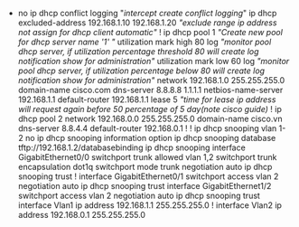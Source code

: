 - no ip dhcp conflict logging "*intercept create conflict logging*"
	ip dhcp excluded-address 192.168.1.10 192.168.1.20 *"exclude range ip address not assign for dhcp client automatic"*
	!
	ip dhcp pool 1 *"Create new pool for dhcp server name '1' "*
	 utilization mark high 80 log *"monitor pool dhcp server, if utilization percentage threshold 80 will create log notification show for administration"*
	 utilization mark low 60 log *"monitor pool dhcp server, if utilization percentage below 80 will create log notification show for administration"*
	 network 192.168.1.0 255.255.255.0
	 domain-name cisco.com
	 dns-server 8.8.8.8 1.1.1.1
	 netbios-name-server 192.168.1.1
	 default-router 192.168.1.1
	 lease 5 *"time for lease ip address will request again before 50 percentage of  5 day(note cisco guide)*
	!
	ip dhcp pool 2
	 network 192.168.0.0 255.255.255.0
	 domain-name cisco.vn
	 dns-server 8.8.4.4
	 default-router 192.168.0.1
	!
	!
	ip dhcp snooping vlan 1-2
	no ip dhcp snooping information option
	ip dhcp snooping database tftp://192.168.1.2/databasebinding
	ip dhcp snooping
	interface GigabitEthernet0/0
	 switchport trunk allowed vlan 1,2
	 switchport trunk encapsulation dot1q
	 switchport mode trunk
	 negotiation auto
	 ip dhcp snooping trust
	!
	interface GigabitEthernet0/1
	 switchport access vlan 2
	 negotiation auto
	 ip dhcp snooping trust
	interface GigabitEthernet1/2
	 switchport access vlan 2
	 negotiation auto
	 ip dhcp snooping trust
	interface Vlan1
	 ip address 192.168.1.1 255.255.255.0
	!
	interface Vlan2
	 ip address 192.168.0.1 255.255.255.0